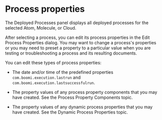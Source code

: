 # Process properties

<head>
  <meta name="guidename" content="Integration"/>
  <meta name="context" content="GUID-9cd71992-5281-4c89-8cd4-89914b87ad26"/>
</head>


The Deployed Processes panel displays all deployed processes for the selected Atom, Molecule, or Cloud.

After selecting a process, you can edit its process properties in the Edit Process Properties dialog. You may want to change a process's properties or you may need to preset a property to a particular value when you are testing or troubleshooting a process and its resulting documents.

You can edit these types of process properties:

-   The date and/or time of the predefined properties `com.boomi.execution.lastrun` and `com.boomi.execution.lastsuccessfulrun`.

-   The property values of any process property components that you may have created. See the Process Property Components topic.

-   The property values of any dynamic process properties that you may have created. See the Dynamic Process Properties topic.